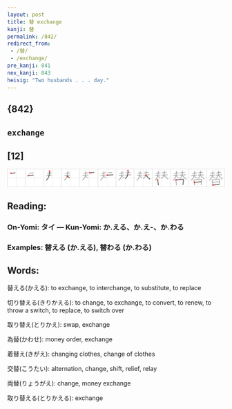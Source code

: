 ```yaml
---
layout: post
title: 替 exchange
kanji: 替
permalink: /842/
redirect_from:
 - /替/
 - /exchange/
pre_kanji: 841
nex_kanji: 843
heisig: "Two husbands . . . day."
---
```


## {842}

## `exchange`

## [12]

<div class="stroke"><img src="../images/E69BBF.png" /></div>

## Reading:

### On-Yomi: タイ &mdash; Kun-Yomi: か.える、か.え-、か.わる

### Examples: 替える (か.える), 替わる (か.わる)

## Words:

替える(かえる): to exchange, to interchange, to substitute, to replace

切り替える(きりかえる): to change, to exchange, to convert, to renew, to throw a switch, to replace, to switch over

取り替え(とりかえ): swap, exchange

為替(かわせ): money order, exchange

着替え(きがえ): changing clothes, change of clothes

交替(こうたい): alternation, change, shift, relief, relay

両替(りょうがえ): change, money exchange

取り替える(とりかえる): exchange

